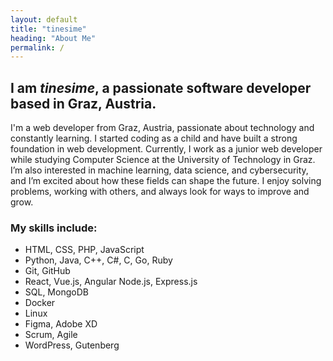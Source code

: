 ```yaml
---
layout: default
title: "tinesime"
heading: "About Me"
permalink: /
---
```


## I am *tinesime*, a passionate software developer based in Graz, Austria.

I'm a web developer from Graz, Austria, passionate about technology and constantly learning. I started coding as a child
and have built a strong foundation in web development. Currently, I work as a junior web developer while studying
Computer Science at the University of Technology in Graz. I’m also interested in machine learning, data science, and
cybersecurity, and I’m excited about how these fields can shape the future. I enjoy solving problems, working with
others, and always look for ways to improve and grow.

### My skills include:
- HTML, CSS, PHP, JavaScript
- Python, Java, C++, C#, C, Go, Ruby
- Git, GitHub
- React, Vue.js, Angular Node.js, Express.js
- SQL, MongoDB
- Docker
- Linux
- Figma, Adobe XD
- Scrum, Agile
- WordPress, Gutenberg